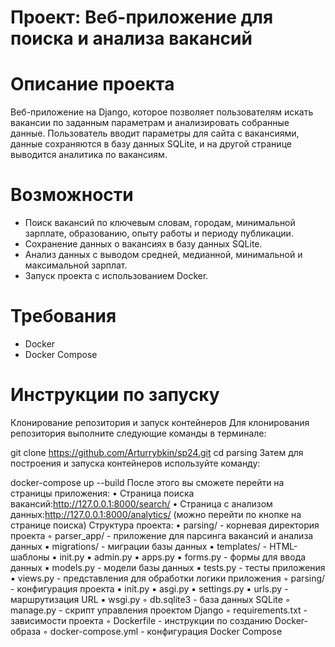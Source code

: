 # Проект: Веб-приложение для поиска и анализа вакансий

# Описание проекта
Веб-приложение на Django, которое позволяет пользователям искать вакансии по заданным параметрам и анализировать собранные данные. Пользователь вводит параметры для сайта с вакансиями, данные сохраняются в базу данных SQLite, и на другой странице выводится аналитика по вакансиям.

# Возможности
- Поиск вакансий по ключевым словам, городам, минимальной зарплате, образованию, опыту работы и периоду публикации.
- Сохранение данных о вакансиях в базу данных SQLite.
- Анализ данных с выводом средней, медианной, минимальной и максимальной зарплат.
- Запуск проекта с использованием Docker.

# Требования
- Docker
- Docker Compose

# Инструкции по запуску

Клонирование репозитория и запуск контейнеров
Для клонирования репозитория выполните следующие команды в терминале:


git clone https://github.com/Arturrybkin/sp24.git
cd parsing
Затем для построения и запуска контейнеров используйте команду:



docker-compose up --build
После этого вы сможете перейти на страницы приложения:
 • Страница поиска вакансий:http://127.0.0.1:8000/search/
 • Страница с анализом данных:http://127.0.0.1:8000/analytics/ (можно перейти по кнопке на странице поиска)
Структура проекта:
 • parsing/ - корневая директория проекта
 ◦ parser_app/ - приложение для парсинга вакансий и анализа данных
 ▪ migrations/ - миграции базы данных
 ▪ templates/ - HTML-шаблоны
 ▪ init.py
 ▪ admin.py
 ▪ apps.py
 ▪ forms.py - формы для ввода данных
 ▪ models.py - модели базы данных
 ▪ tests.py - тесты приложения
 ▪ views.py - представления для обработки логики приложения
 ◦ parsing/ - конфигурация проекта
 ▪ init.py
 ▪ asgi.py
 ▪ settings.py
 ▪ urls.py - маршрутизация URL
 ▪ wsgi.py
 ◦ db.sqlite3 - база данных SQLite
 ◦ manage.py - скрипт управления проектом Django
 ◦ requirements.txt - зависимости проекта
 ◦ Dockerfile - инструкции по созданию Docker-образа
 ◦ docker-compose.yml - конфигурация Docker Compose
